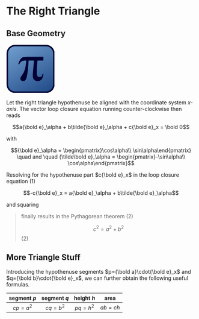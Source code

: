 # The Right Triangle

## Base Geometry

![at](img/icon.png)

Let the right triangle hypothenuse be aligned with the coordinate system *x-axis*. 
The vector loop closure equation running counter-clockwise then reads

$$a{\bold e}_\alpha + b\tilde{\bold e}_\alpha + c{\bold e}_x = \bold 0$$

with

$${\bold e}_\alpha = \begin{pmatrix}\cos\alpha\\ \sin\alpha\end{pmatrix} \quad and \quad {\tilde\bold e}_\alpha = \begin{pmatrix}-\sin\alpha\\ \cos\alpha\end{pmatrix}$$

Resolving for the hypothenuse part $c{\bold e}_x$ in the loop closure equation (1) 

$$-c{\bold e}_x = a{\bold e}_\alpha + b\tilde{\bold e}_\alpha$$

and squaring 

> finally results in the Pythagorean theorem (2)
>
> $$c^2 = a^2 + b^2$$ (2)

## More Triangle Stuff

Introducing the hypothenuse segments $p={\bold a}\cdot{\bold e}_x$ and  $q={\bold b}\cdot{\bold e}_x$, we can further obtain the following useful formulas.


| segment *p* | segment *q* | height *h* | area |
|:---:|:---:|:---:|:---:|
|$cp = a^2$|$cq = b^2$|$pq = h^2$|$ab = ch$|

